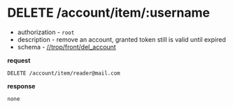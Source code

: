 # DELETE /account/item/:username

* authorization - `root`
* description - remove an account, granted token still is valid until
  expired
* schema - [//trop/front/del_account](schema/front/schema.md#del_account)

**request**

```text
DELETE /account/item/reader@mail.com
```

**response**

`none`
